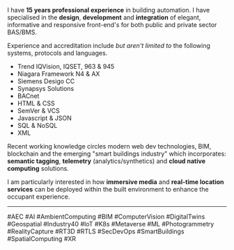 I have **15 years professional experience** in building automation. I have specialised in the **design**, **development** and **integration** of elegant, informative and responsive front-end's for both public and private sector BAS/BMS.

Experience and accreditation include *but aren't limited to* the following systems, protocols and languages.

- Trend IQVision, IQSET, 963 & 945
- Niagara Framework N4 & AX
- Siemens Desigo CC
- Synapsys Solutions
- BACnet
- HTML & CSS
- SemVer & VCS
- Javascript & JSON
- SQL & NoSQL
- XML

Recent working knowledge circles modern web dev technologies, BIM, blockchain and the emerging "smart buildings industry" which incorporates: **semantic tagging**, **telemetry** (analytics/synthetics) and **cloud native computing** solutions.

I am particularly interested in how **immersive media** and **real-time location services** can be deployed within the built environment to enhance the occupant experience.

---

#AEC #AI #AmbientComputing #BIM #ComputerVision #DigitalTwins #Geospatial #Industry40 #IoT #K8s #Metaverse #ML #Photogrammetry #RealityCapture #RT3D #RTLS #SecDevOps #SmartBuildings #SpatialComputing #XR

<!---
LeonRawlins/LeonRawlins is a ✨ special ✨ repository because its `README.md` (this file) appears on your GitHub profile.
You can click the Preview link to take a look at your changes.
--->

